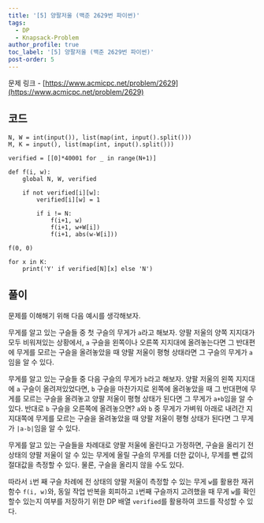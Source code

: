 ```yaml
---
title: '[5] 양팔저울 (백준 2629번 파이썬)'
tags:
  - DP
  - Knapsack-Problem
author_profile: true
toc_label: '[5] 양팔저울 (백준 2629번 파이썬)'
post-order: 5
---
```


문제 링크 - [https://www.acmicpc.net/problem/2629](https://www.acmicpc.net/problem/2629)

## 코드
```python::lineons
N, W = int(input()), list(map(int, input().split()))
M, K = input(), list(map(int, input().split()))

verified = [[0]*40001 for _ in range(N+1)]

def f(i, w):
    global N, W, verified

    if not verified[i][w]:
        verified[i][w] = 1

        if i != N:
            f(i+1, w)
            f(i+1, w+W[i])
            f(i+1, abs(w-W[i]))

f(0, 0)

for x in K:
    print('Y' if verified[N][x] else 'N')
```

## 풀이
문제를 이해해기 위해 다음 예시를 생각해보자.

무게를 알고 있는 구슬들 중 첫 구슬의 무게가 `a`라고 해보자. 양팔 저울의 양쪽 지지대가 모두 비워져있는 상황에서, `a` 구슬을 왼쪽이나 오른쪽 지지대에 올려놓는다면 그 반대편에 무게를 모르는 구슬을 올려놓았을 때 양팔 저울이 평형 상태라면 그 구슬의 무게가 `a`임을 알 수 있다.

무게를 알고 있는 구슬들 중 다음 구슬의 무게가 `b`라고 해보자.
양팔 저울의 왼쪽 지지대에 `a` 구슬이 올려져있었다면, `b` 구슬을 마찬가지로 왼쪽에 올려놓았을 때 그 반대편에 무게를 모르는 구슬을 올려놓고 양팔 저울이 평형 상태가 된다면 그 무게가 `a+b`임을 알 수 있다. 반대로 `b` 구슬을 오른쪽에 올려놓으면? `a`와 `b` 중 무게가 가벼워 아래로 내려간 지지대쪽에 무게를 모르는 구슬을 올려놓았을 때 양팔 저울이 평형 상태가 된다면 그 무게가 `|a-b|`임을 알 수 있다.

무게를 알고 있는 구슬들을 차례대로 양팔 저울에 올린다고 가정하면, 구슬을 올리기 전 상태의 양팔 저울이 알 수 있는 무게에 올릴 구슬의 무게를 더한 값이나, 무게를 뺀 값의 절대값을 측정할 수 있다. 물론, 구슬을 올리지 않을 수도 있다.

따라서 `i`번 째 구슬 차례에 전 상태의 양팔 저울이 측정할 수 있는 무게 `w`를 활용한 재귀 함수 `f(i, w)`와, 동일 작업 반복을 회피하고 `i`번째 구슬까지 고려했을 때 무게 `w`를 확인할수 있는지 여부를 저장하기 위한 DP 배열 `verified`를 활용하여 코드를 작성할 수 있다.
